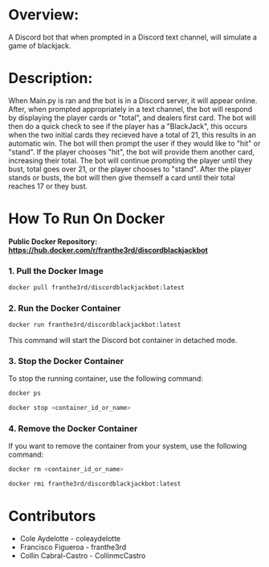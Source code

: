 # Overview:
A Discord bot that when prompted in a Discord text channel, will simulate a game of blackjack.

# Description:
When Main.py is ran and the bot is in a Discord server, it will appear online. After, when prompted appropriately in a text channel, the bot will respond by displaying the player cards or "total", and dealers first card. The bot will then do a quick check to see if the player has a "BlackJack", this occurs when the two initial cards they recieved have a total of 21, this results in an automatic win. The bot will then prompt the user if they would like to "hit" or "stand". If the player chooses "hit", the bot will provide them another card, increasing their total. The bot will continue prompting the player until they bust, total goes over 21, or the player chooses to "stand". After the player stands or busts, the bot will then give themself a card until their total reaches 17 or they bust.


# How To Run On Docker
#### Public Docker Repository: https://hub.docker.com/r/franthe3rd/discordblackjackbot

### 1. Pull the Docker Image

```bash
docker pull franthe3rd/discordblackjackbot:latest
```

### 2. Run the Docker Container

```bash
docker run franthe3rd/discordblackjackbot:latest
```

This command will start the Discord bot container in detached mode.

### 3. Stop the Docker Container

To stop the running container, use the following command:

```bash
docker ps
```

```bash
docker stop <container_id_or_name>

```

### 4. Remove the Docker Container

If you want to remove the container from your system, use the following command:

```bash
docker rm <container_id_or_name>
```
```bash
docker rmi franthe3rd/discordblackjackbot:latest
```

# Contributors
- Cole Aydelotte - coleaydelotte
- Francisco Figueroa - franthe3rd
- Collin Cabral-Castro - CollinmcCastro
